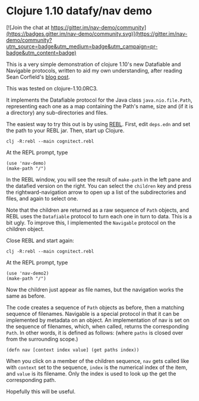Clojure 1.10 datafy/nav demo
============================

[![Join the chat at https://gitter.im/nav-demo/community](https://badges.gitter.im/nav-demo/community.svg)](https://gitter.im/nav-demo/community?utm_source=badge&utm_medium=badge&utm_campaign=pr-badge&utm_content=badge)

This is a very simple demonstration of clojure 1.10's new Datafiable
and Navigable protocols, written to aid my own understanding, after
reading Sean Corfield's [blog
post](http://corfield.org/blog/2018/12/03/datafy-nav/).

This was tested on clojure-1.10.0RC3.

It implements the Datafiable protocol for the Java class
`java.nio.file.Path`, representing each one as a map containing the
Path's name, size and (if it is a directory) any sub-directories and
files.

The easiest way to try this out is by using
[REBL](http://rebl.cognitect.com/). First, edit `deps.edn` and set the
path to your REBL jar. Then, start up Clojure.

    clj -R:rebl --main cognitect.rebl

At the REPL prompt, type

    (use 'nav-demo)
	(make-path "/")
	
In the REBL window, you will see the result of `make-path` in the left
pane and the datafied version on the right. You can select the
`children` key and press the rightward-navigation arrow to open up a
list of the subdirectories and files, and again to select one.

Note that the children are returned as a raw sequence of `Path`
objects, and REBL uses the `Datafiable` protocol to turn each one in
turn to data.  This is a bit ugly. To improve this, I implemented the
`Navigable` protocol on the children object.

Close REBL and start again:

    clj -R:rebl --main cognitect.rebl

At the REPL prompt, type

    (use 'nav-demo2)
	(make-path "/")

Now the children just appear as file names, but the navigation works
the same as before.

The code creates a sequence of `Path` objects as before, then a
matching sequence of filenames. Navigable is a special protocol in
that it can be implemented by metadata on an object. An implementation
of nav is set on the sequence of filenames, which, when called,
returns the corresponding `Path`. In other words, it is defined as
follows: (where `paths` is closed over from the surrounding scope.)

    (defn nav [context index value] (get paths index))
	
When you click on a member of the children sequence, `nav` gets called
like with `context` set to the sequence, `index` is the numerical
index of the item, and `value` is its filename. Only the index is used
to look up the get the corresponding path.

Hopefully this will be useful.


